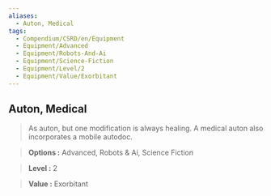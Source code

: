 ```yaml
---
aliases:
  - Auton, Medical
tags:
  - Compendium/CSRD/en/Equipment
  - Equipment/Advanced
  - Equipment/Robots-And-Ai
  - Equipment/Science-Fiction
  - Equipment/Level/2
  - Equipment/Value/Exorbitant
---
```

  
    
## Auton, Medical    
    
>As auton, but one modification is always healing. A medical auton also incorporates a mobile autodoc.    
> **Options :** Advanced, Robots & Ai, Science Fiction    
> **Level :** 2    
> **Value :** Exorbitant
